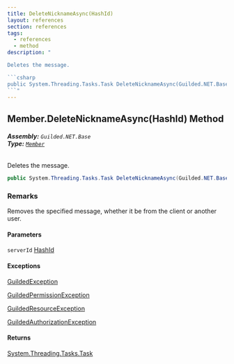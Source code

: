 ```yaml
---
title: DeleteNicknameAsync(HashId)
layout: references
section: references
tags:
  - references
  - method
description: "

Deletes the message.

```csharp
public System.Threading.Tasks.Task DeleteNicknameAsync(Guilded.NET.Base.HashId serverId);
```"
---
```


## Member.DeleteNicknameAsync(HashId) Method
###### **Assembly:** `Guilded.NET.Base`<br/>**Type:** [`Member`](Member 'Guilded.NET.Base.Servers.Member')

Deletes the message.

```csharp
public System.Threading.Tasks.Task DeleteNicknameAsync(Guilded.NET.Base.HashId serverId);
```

### Remarks
  
Removes the specified message, whether it be from the client or another user.
#### Parameters

<a name='Guilded.NET.Base.Servers.Member.DeleteNicknameAsync(Guilded.NET.Base.HashId).serverId'></a>

`serverId` [HashId](HashId 'Guilded.NET.Base.HashId')

#### Exceptions

[GuildedException](GuildedException 'Guilded.NET.Base.GuildedException')

[GuildedPermissionException](GuildedPermissionException 'Guilded.NET.Base.GuildedPermissionException')

[GuildedResourceException](GuildedResourceException 'Guilded.NET.Base.GuildedResourceException')

[GuildedAuthorizationException](GuildedAuthorizationException 'Guilded.NET.Base.GuildedAuthorizationException')

#### Returns
[System.Threading.Tasks.Task](https://docs.microsoft.com/en-us/dotnet/api/System.Threading.Tasks.Task 'System.Threading.Tasks.Task')